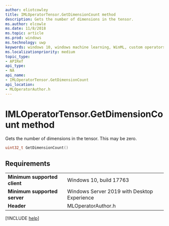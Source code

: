 ```yaml
---
author: eliotcowley
title: IMLOperatorTensor.GetDimensionCount method
description: Gets the number of dimensions in the tensor.
ms.author: elcowle
ms.date: 11/8/2018
ms.topic: article
ms.prod: windows
ms.technology: uwp
keywords: windows 10, windows machine learning, WinML, custom operators, GetDimensionCount
ms.localizationpriority: medium
topic_type:
- APIRef
api_type:
- NA
api_name:
- IMLOperatorTensor.GetDimensionCount
api_location:
- MLOperatorAuthor.h
---
```


# IMLOperatorTensor.GetDimensionCount method

Gets the number of dimensions in the tensor.  This may be zero.

```cpp
uint32_t GetDimensionCount()
```

## Requirements

| | |
|-|-|
| **Minimum supported client** | Windows 10, build 17763 |
| **Minimum supported server** | Windows Server 2019 with Desktop Experience |
| **Header** | MLOperatorAuthor.h |

[!INCLUDE [help](../includes/get-help.md)]
